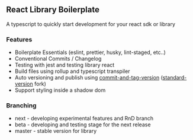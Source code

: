 ## React Library Boilerplate

A typescript to quickly start development for your react sdk or library

### Features

- Boilerplate Essentials (eslint, prettier, husky, lint-staged, etc..)
- Conventional Commits / Changelog
- Testing with jest and testing library react
- Build files using rollup and typescript transpiler
- Auto versioning and publish using [commit-and-tag-version](https://github.com/absolute-version/commit-and-tag-version) ([standard-version](https://github.com/conventional-changelog/standard-version) fork)
- Support styling inside a shadow dom

### Branching

- next - developing experimental features and RnD branch
- beta - developing and testing stage for the next release
- master - stable version for library
